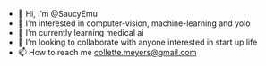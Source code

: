 - 👋 Hi, I’m @SaucyEmu
- 👀 I’m interested in computer-vision, machine-learning and yolo
- 🌱 I’m currently learning medical ai
- 💞️ I’m looking to collaborate with anyone interested in start up life
- 📫 How to reach me collette.meyers@gmail.com

<!---
SaucyEmu/SaucyEmu is a ✨ special ✨ repository because its `README.md` (this file) appears on your GitHub profile.
You can click the Preview link to take a look at your changes.
--->
